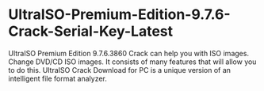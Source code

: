 # UltraISO-Premium-Edition-9.7.6-Crack-Serial-Key-Latest
UltraISO Premium Edition 9.7.6.3860 Crack can help you with ISO images. Change DVD/CD ISO images. It consists of many features that will allow you to do this. UltraISO Crack Download for PC is a unique version of an intelligent file format analyzer. 
